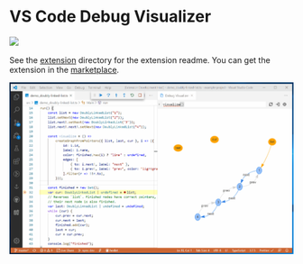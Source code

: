 # VS Code Debug Visualizer

[![](https://img.shields.io/twitter/follow/hediet_dev.svg?style=social)](https://twitter.com/intent/follow?screen_name=hediet_dev)

See the [extension](extension) directory for the extension readme.
You can get the extension in the [marketplace](https://marketplace.visualstudio.com/items?itemName=hediet.debug-visualizer).

![](./docs/doubly-linked-list-reverse-demo.gif)
